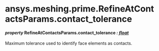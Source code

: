 <a id="ansys-meshing-prime-refineatcontactsparams-contact-tolerance"></a>

# ansys.meshing.prime.RefineAtContactsParams.contact_tolerance

<a id="ansys.meshing.prime.RefineAtContactsParams.contact_tolerance"></a>

#### *property* RefineAtContactsParams.contact_tolerance *: [float](https://docs.python.org/3.11/library/functions.html#float)*

Maximum tolerance used to identify face elements as contacts.

<!-- !! processed by numpydoc !! -->
